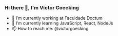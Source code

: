 ### Hi there 👋, I'm Victor Goecking

- 🔭 I’m currently working at Faculdade Doctum
- 🌱 I’m currently learning JavaScript, React, NodeJs
- 📫 How to reach me: @victorgoecking
